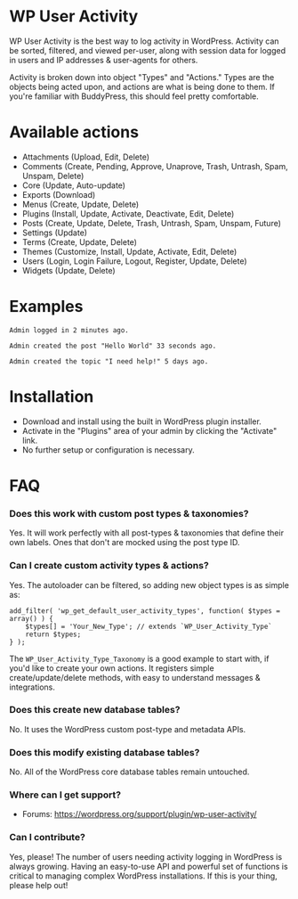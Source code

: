 # WP User Activity

WP User Activity is the best way to log activity in WordPress. Activity can be sorted, filtered, and viewed per-user, along with session data for logged in users and IP addresses & user-agents for others.

Activity is broken down into object "Types" and "Actions." Types are the objects being acted upon, and actions are what is being done to them. If you're familiar with BuddyPress, this should feel pretty comfortable.

# Available actions

* Attachments (Upload, Edit, Delete)
* Comments (Create, Pending, Approve, Unaprove, Trash, Untrash, Spam, Unspam, Delete)
* Core (Update, Auto-update)
* Exports (Download)
* Menus (Create, Update, Delete)
* Plugins (Install, Update, Activate, Deactivate, Edit, Delete)
* Posts (Create, Update, Delete, Trash, Untrash, Spam, Unspam, Future)
* Settings (Update)
* Terms (Create, Update, Delete)
* Themes (Customize, Install, Update, Activate, Edit, Delete)
* Users (Login, Login Failure, Logout, Register, Update, Delete)
* Widgets (Update, Delete)

# Examples

```
Admin logged in 2 minutes ago.
```

```
Admin created the post "Hello World" 33 seconds ago.
```

```
Admin created the topic "I need help!" 5 days ago.
```

# Installation

* Download and install using the built in WordPress plugin installer.
* Activate in the "Plugins" area of your admin by clicking the "Activate" link.
* No further setup or configuration is necessary.

# FAQ

### Does this work with custom post types & taxonomies?

Yes. It will work perfectly with all post-types & taxonomies that define their own labels. Ones that don't are mocked using the post type ID.

### Can I create custom activity types & actions?

Yes. The autoloader can be filtered, so adding new object types is as simple as:

```
add_filter( 'wp_get_default_user_activity_types', function( $types = array() ) {
	$types[] = 'Your_New_Type'; // extends `WP_User_Activity_Type`
	return $types;
} );
```

The `WP_User_Activity_Type_Taxonomy` is a good example to start with, if you'd like to create your own actions. It registers simple create/update/delete methods, with easy to understand messages & integrations.

### Does this create new database tables?

No. It uses the WordPress custom post-type and metadata APIs.

### Does this modify existing database tables?

No. All of the WordPress core database tables remain untouched.

### Where can I get support?

* Forums: https://wordpress.org/support/plugin/wp-user-activity/

### Can I contribute?

Yes, please! The number of users needing activity logging in WordPress is always growing. Having an easy-to-use API and powerful set of functions is critical to managing complex WordPress installations. If this is your thing, please help out!
